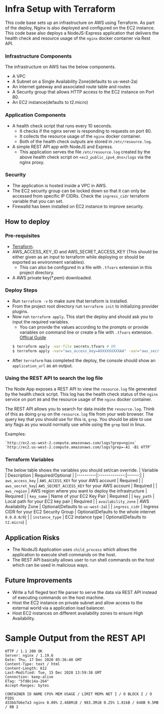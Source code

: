 # Infra Setup with Terraform

This code base sets up an infrastructure on AWS using Terraform. As part of the deploy, Nginx is also deployed and configured on the EC2 instance.
This code base also deploys a NodeJS-Express application that delivers the health check and resource usage of the `nginx` docker container via Rest API.

### Infrastructure Components
The infrastructure on AWS has the below components.
* A VPC
* A Subnet on a Single Availability Zone(defaults to us-west-2a)
* An internet gateway and associated route table and routes
* A Security group that allows HTTP access to the EC2 instance on Port 80.
* An EC2 instance(defaults to t2.micro)

### Application Components

* A health check script that runs every 10 seconds.
    * It checks if the nginx server is responding to requests on port 80.
    * It collects the resource usage of the `nginx` docker container.
    * Both of the health check outputs are stored in `/etc/resource.log`.
* A simple REST API app with NodeJS and Express.
    * This application serves the file `/etc/resource.log` created by the above health check script on `<ec2_public_ipv4_dns>/logs` via the nginx proxy.

### Security

* The application is hosted inside a VPC in AWS.
* The EC2 security group can be locked down so that it can only be accessed from specific IP CIDRs. Check the `ingress_cidr` terraform variable that you can set.
* Firewalld has been installed on EC2 instance to improve security.
## How to deploy

### Pre-requisites

* [Terraform](https://learn.hashicorp.com/tutorials/terraform/install-cli).
* AWS_ACCESS_KEY_ID and AWS_SECRET_ACCESS_KEY (This should be either given as an input to terraform while deploying or should be exported as environment variables).
    * This can also be configured in a file with `.tfvars` extension in this project directory.
* A AWS private key(*.pem) downloaded.

### Deploy Steps
* Run `terraform -v` to make sure that terraform is installed.
* From the project root directory run `terraform init` to initializing provider plugins.
* Now run `terraform apply`. This start the deploy and should ask you to input the required variables.
    * You can provide the values according to the prompts or provide variables on command line or create a file with `.tfvars` extension. [Offical Guide](https://www.terraform.io/docs/configuration/variables.html#variables-on-the-command-line)
    ``` bash
    $ terraform apply -var-file secrets.tfvars # OR
    $ terraform apply -var="aws_access_key=AXXXXXXXXXAA" -var="aws_secret_key=xxxxxxxxxxxx"  -var="aws_region=ap-southeast-2"
    ```
* After `terraform` has completed the deploy, the console should show an `application_url` as an output.

### Using the REST API to search the log file

The Node App exposes a REST API to view the `resource.log` file generated by the health check script. This log has the health check status of the `nginx` service on port `80` and the resource usage of the `nginx` docker container.

The REST API allows you to search for data inside the `resource.log`. Think of this as doing `grep` on the `resource.log` file from your web browser.
The query key that you should use for this is, `grep`. You should be able to use any flags as you would normally use while using the `grep` tool in linux.

Examples:

    `http://ec2.us-west-2.compute.amazonaws.com/logs?grep=nginx`
    `http://ec2.us-west-2.compute.amazonaws.com/logs?grep=-A1 -B1 HTTP`

### Terraform Variables

The below table shows the variables you should set/can override.
| Variable   |      Description      |  Required/Optional |
|----------|:-------------:|------:|
| `aws_access_key` |  `AWS_ACCESS_KEY` for your AWS account | Required |
| `aws_secret_key`|    `AWS_SECRET_ACCESS_KEY` for your AWS account   |  Required |
| `aws_region` | AWS region where you want to deploy the infrastructure |   Required |
| `key_name` | Name of your EC2 Key Pair |   Required |
| `key_path` | Local path for your EC2 key pair |   Required |
| `availability_zone` | AWS Availability Zone |   Optional(Defaults to `us-west-2a`) |
| `ingress_cidr` | Ingress CIDR for your EC2 Security Group |   Optional(Defaults to the whole internet `0.0.0.0/0`) |
| `instance_type` | EC2 instance type | Optional(Defaults to `t2.micro`) |

## Application Risks

* The NodeJS Application uses `child_process` which allows the application to execute shell commands on the host.
* The REST API basically allows user to run shell commands on the host which can be used in malicious ways.

## Future Improvements

* Write a full fleged text file parser to serve the data via REST API instead of executing commands on the host machine.
* Host the EC2 instance on private subnet and allow access to the external world via a application load balancer.
* Host EC2 instances on different availability zones to ensure High Availability.

# Sample Output from the REST API

```
HTTP / 1.1 200 OK
Server: nginx / 1.19.6
Date: Thu, 17 Dec 2020 05:36:48 GMT
Content-Type: text / html
Content-Length: 612
Last-Modified: Tue, 15 Dec 2020 13:59:38 GMT
Connection: keep-alive
ETag: "5fd8c14a-264"
Accept-Ranges: bytes

CONTAINER ID NAME CPU% MEM USAGE / LIMIT MEM% NET I / O BLOCK I / O PIDS
d33bb7b6e7a3 nginx 0.00% 2.488MiB / 983.3MiB 0.25% 1.81kB / 648B 9.5MB / 0B 2
```